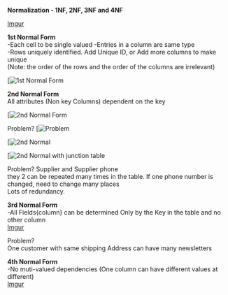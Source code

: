 **Normalization - 1NF, 2NF, 3NF and 4NF**  

[Imgur](http://i.imgur.com/5dd31H0.png)

**1st Normal Form**  
-Each cell to be single valued
-Entries in a column are same type  
-Rows uniquely identified. Add Unique ID, or Add more columns to make unique  
(Note: the order of the rows and the order of the columns are irrelevant)

[![1st Normal Form](http://i.imgur.com/0LeGgzw.png)

**2nd Normal Form**  
All attributes (Non key Columns) dependent on the key  

[![2nd Normal Form](http://i.imgur.com/0LeGgzw.png)

Problem? 
[![Problem](http://i.imgur.com/fFQiZIw.png)

[![2nd Normal ](http://i.imgur.com/A4sMDhc.png)

[![2nd Normal with junction table](http://i.imgur.com/FverJJT.png)

Problem? 
Supplier and Supplier phone  
they 2 can be repeated many times in the table. If one phone number is changed, need to change many places  
Lots of redundancy.

**3rd Normal Form**  
-All Fields{column} can be determined Only by the Key in the table and no other column  
[Imgur](http://i.imgur.com/TBm2Yc1.png)  

Problem?  
One customer with same shipping Address can have many newsletters

**4th Normal Form**  
-No muti-valued dependencies  (One column can have different values at different)   
[Imgur](http://i.imgur.com/4pFS1lP.png)
